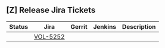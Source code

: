 [Z] Release Jira Tickets
------------------------

| Status | Jira | Gerrit | Jenkins | Description |
| ------ | ---- | ------ | ------- | ----------- |
| | [VOL-5252](https://jira.opencord.org/browse/VOL-5252) | | | |